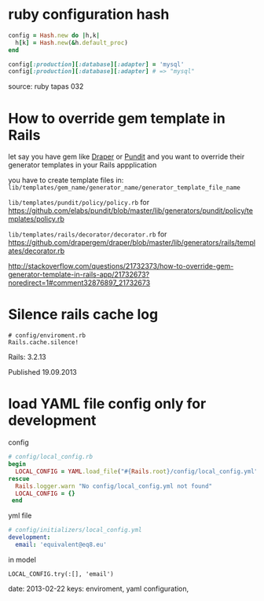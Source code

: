 # ruby configuration hash

```ruby
config = Hash.new do |h,k|
  h[k] = Hash.new(&h.default_proc)
end

config[:production][:database][:adapter] = 'mysql'
config[:production][:database][:adapter] # => "mysql"
```
source: ruby tapas 032

# How to override gem template in Rails 

let say you have gem like [Draper](https://github.com/drapergem/draper) or [Pundit](https://github.com/elabs/pundit) and you want to override their generator templates in your Rails appplication

you have to create template files in: `lib/templates/gem_name/generator_name/generator_template_file_name`

`lib/templates/pundit/policy/policy.rb` for https://github.com/elabs/pundit/blob/master/lib/generators/pundit/policy/templates/policy.rb

`lib/templates/rails/decorator/decorator.rb` for https://github.com/drapergem/draper/blob/master/lib/generators/rails/templates/decorator.rb


http://stackoverflow.com/questions/21732373/how-to-override-gem-generator-template-in-rails-app/21732673?noredirect=1#comment32876897_21732673


# Silence rails cache log

    # config/enviroment.rb
    Rails.cache.silence!

Rails: 3.2.13

Published 19.09.2013




# load YAML file config  only for development

config 

```ruby
# config/local_config.rb
begin
  LOCAL_CONFIG = YAML.load_file("#{Rails.root}/config/local_config.yml")[Rails.env] || {}
rescue
  Rails.logger.warn "No config/local_config.yml not found"
  LOCAL_CONFIG = {}
 end
``` 

yml file

```yaml
# config/initializers/local_config.yml
development:
  email: 'equivalent@eq8.eu'
```

in model

    LOCAL_CONFIG.try(:[], 'email')


date: 2013-02-22
keys: enviroment, yaml configuration, 

